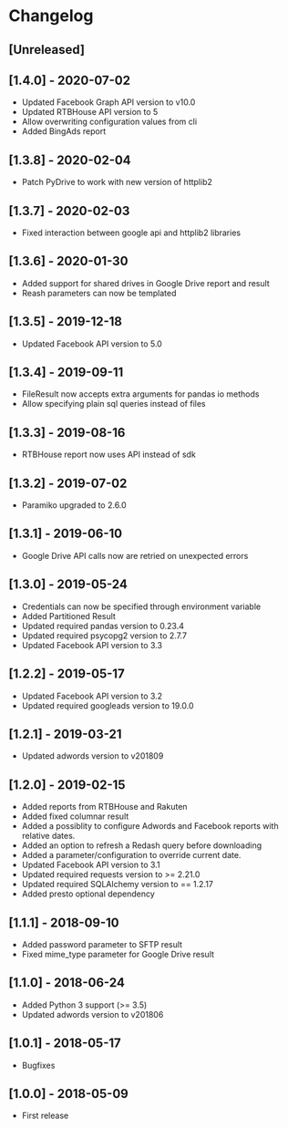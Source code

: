 # Changelog

## [Unreleased]

## [1.4.0] - 2020-07-02

 - Updated Facebook Graph API version to v10.0
 - Updated RTBHouse API version to 5
 - Allow overwriting configuration values from cli
 - Added BingAds report

## [1.3.8] - 2020-02-04

 - Patch PyDrive to work with new version of httplib2

## [1.3.7] - 2020-02-03

 - Fixed interaction between google api and httplib2 libraries

## [1.3.6] - 2020-01-30

 - Added support for shared drives in Google Drive report and result
 - Reash parameters can now be templated

## [1.3.5] - 2019-12-18

 - Updated Facebook API version to 5.0

## [1.3.4] - 2019-09-11

 - FileResult now accepts extra arguments for pandas io methods
 - Allow specifying plain sql queries instead of files

## [1.3.3] - 2019-08-16

 - RTBHouse report now uses API instead of sdk

## [1.3.2] - 2019-07-02

 - Paramiko upgraded to 2.6.0

## [1.3.1] - 2019-06-10

 - Google Drive API calls now are retried on unexpected errors

## [1.3.0] - 2019-05-24

 - Credentials can now be specified through environment variable
 - Added Partitioned Result
 - Updated required pandas version to 0.23.4
 - Updated required psycopg2 version to 2.7.7
 - Updated Facebook API version to 3.3

## [1.2.2] - 2019-05-17

 - Updated Facebook API version to 3.2
 - Updated required googleads version to 19.0.0

## [1.2.1] - 2019-03-21

 - Updated adwords version to v201809

## [1.2.0] - 2019-02-15

 - Added reports from RTBHouse and Rakuten
 - Added fixed columnar result
 - Added a possiblity to configure Adwords and Facebook reports with relative dates.
 - Added an option to refresh a Redash query before downloading
 - Added a parameter/configuration to override current date.
 - Updated Facebook API version to 3.1
 - Updated required requests version to >= 2.21.0
 - Updated required SQLAlchemy version to == 1.2.17
 - Added presto optional dependency

## [1.1.1] - 2018-09-10

 - Added password parameter to SFTP result
 - Fixed mime_type parameter for Google Drive result

## [1.1.0] - 2018-06-24

 - Added Python 3 support (>= 3.5)
 - Updated adwords version to v201806

## [1.0.1] - 2018-05-17

 - Bugfixes

## [1.0.0] - 2018-05-09

 - First release

